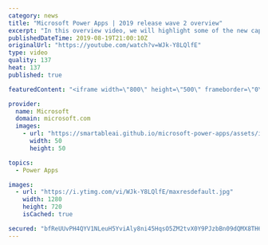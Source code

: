 ```yaml
---
category: news
title: "Microsoft Power Apps | 2019 release wave 2 overview"
excerpt: "In this overview video, we will highlight some of the new capabilities included in the latest update to Microsoft Power Apps that will help you plan and prepare for the upcoming updates with confidence.     Here are the capabilities covered:  • Guest access  • Solution checker enhancements  • Building"
publishedDateTime: 2019-08-19T21:00:10Z
originalUrl: "https://youtube.com/watch?v=WJk-Y8LQlfE"
type: video
quality: 137
heat: 137
published: true

featuredContent: "<iframe width=\"800\" height=\"500\" frameborder=\"0\" src=\"https://www.youtube.com/embed/WJk-Y8LQlfE\" allow=\"accelerometer; autoplay; encrypted-media; gyroscope; picture-in-picture\" allowfullscreen></iframe>"

provider:
  name: Microsoft
  domain: microsoft.com
  images:
    - url: "https://smartableai.github.io/microsoft-power-apps/assets/images/organizations/microsoft.com-50x50.jpg"
      width: 50
      height: 50

topics:
  - Power Apps

images:
  - url: "https://i.ytimg.com/vi/WJk-Y8LQlfE/maxresdefault.jpg"
    width: 1280
    height: 720
    isCached: true

secured: "bfReUUvPH4QYV1NLeuH5YviAly8ni45HqsO5ZM2tvX0Y9PJzbBn09dQMX8TH69i8ZCa2SyY43YaeOYBEzUPk6ukBHaH3z8ZOiQB/Ano3l5Wm4CtabGe1kiMhSXt7JlIEl9l1ls1xdDfx/P+UY/g4amxkjCLnvR7UdB7mrjqXbWE5EPc2vxCggOe6VSWD7mD96S5YrV2+G5LPdggM++as/WKISL5b0Ymt7RVMY82v0FtM2s+I46Txfux5w0DPMKrjWEW/1oYKf5JUVibDvROEcmHeYTx/zn8nc0gGu2ricqF+18M8Yste37G/PzYA6+7ZrcuXEtklNi19VvJ619CQH268zUcfC0SEVSyJCZTcMMFSAqX3pXXHkvv6MWsfeNTy08ExHf8VhC2KgbAgg4tBmHKMxgvhNNxmwYD/lT99qx7A95Lrk/2Ubmx+j/9N/eSx;MLZbjYtJEwMi/s+oMafq5w=="
---
```


